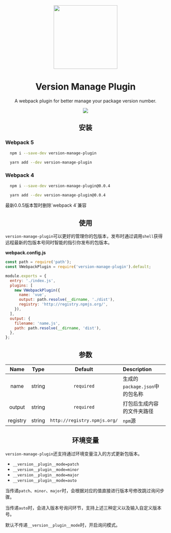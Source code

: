 <div align="center">
 
  <a href="https://github.com/webpack/webpack">
    <img width="200" height="200"
      src="https://p3-juejin.byteimg.com/tos-cn-i-k3u1fbpfcp/b148304186f0459db30bb54f39de44ab~tplv-k3u1fbpfcp-zoom-1.image">
  </a>
  <h1>Version Manage Plugin</h1>
  <p>A webpack plugin for better manage your package version number.</p>
  <img src="http://hycoding.com/version-manage-plugin.png">
</div>

<h2 align="center">安装</h2>

<h3>Webpack 5</h3>

```bash
  npm i --save-dev version-manage-plugin
```

```bash
  yarn add --dev version-manage-plugin
```

<h3>Webpack 4</h3>

```bash
  npm i --save-dev version-manage-plugin@0.0.4
```

```bash
  yarn add --dev version-manage-plugin@0.0.4
```

<p> 最新0.0.5版本暂时删除`webpack 4`兼容 </p>

<h2 align="center">使用</h2>

`version-manage-plugin`可以更好的管理你的包版本，发布时通过调用`shell`获得远程最新的包版本号同时智能的指引你发布的包版本。

**webpack.config.js**

```js
const path = require('path');
const VWebpackPlugin = require('version-manage-plugin').default;

module.exports = {
  entry: './index.js',
  plugins: [
    new VWebpackPlugin({
      name: 'vue',
      output: path.resolve(__dirname, './dist'),
      registry: 'http://registry.npmjs.org/',
    }),
  ],
  output: {
    filename: 'name.js',
    path: path.resolve(__dirname, 'dist'),
  },
};
```

<h2 align="center">参数</h2>

|   Name   |  Type  |           Default            | Description                    |
| :------: | :----: | :--------------------------: | :----------------------------- |
|   name   | string |          `required`          | 生成的`package.json`中的包名称 |
|  output  | string |          `required`          | 打包后生成内容的文件夹路径     |
| registry | string | `http://registry.npmjs.org/` | `npm`源                        |

<h2 align="center">环境变量</h2>

`version-manage-plugin`还支持通过环境变量注入的方式更新包版本。

- `__version__plugin__mode=patch`
- `__version__plugin__mode=minor`
- `__version__plugin__mode=major`
- `__version__plugin__mode=auto`

当传递`patch`、`minor`、`major`时，会根据对应的值直接进行版本号修改跳过询问步骤。

当传递`auto`时，会进入版本号询问环节，支持上述三种定义以及输入自定义版本号。

默认不传递`__version__plugin__mode`时，开启询问模式。
